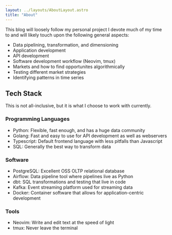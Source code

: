 ```yaml
---
layout: ../layouts/AboutLayout.astro
title: "About"
---
```


This blog will loosely follow my personal project I devote much of my time to
and will likely touch upon the following general aspects: 
- Data pipelining, transformation, and dimensioning
- Application development 
- API development
- Software development workflow (Neovim, tmux)
- Markets and how to find opportunites algorithmically
- Testing different market strategies
- Identifying patterns in time series
## Tech Stack

This is not all-inclusive, but it is what I choose to work with currently. 

### Programming Languages 
- Python: Flexible, fast enough, and has a huge data community
- Golang: Fast and easy to use for API development as well as webservers
- Typescript: Default frontend language with less pitfalls than Javascript
- SQL: Generally the best way to transform data

### Software 
- PostgreSQL: Excellent OSS OLTP relational database
- Airflow: Data pipeline tool where pipelines live as Python 
- dbt: SQL transformations and testing that live in code
- Kafka: Event streaming platform used for streaming data
- Docker: Container software that allows for application-centric development

### Tools
- Neovim: Write and edit text at the speed of light
- tmux: Never leave the terminal

